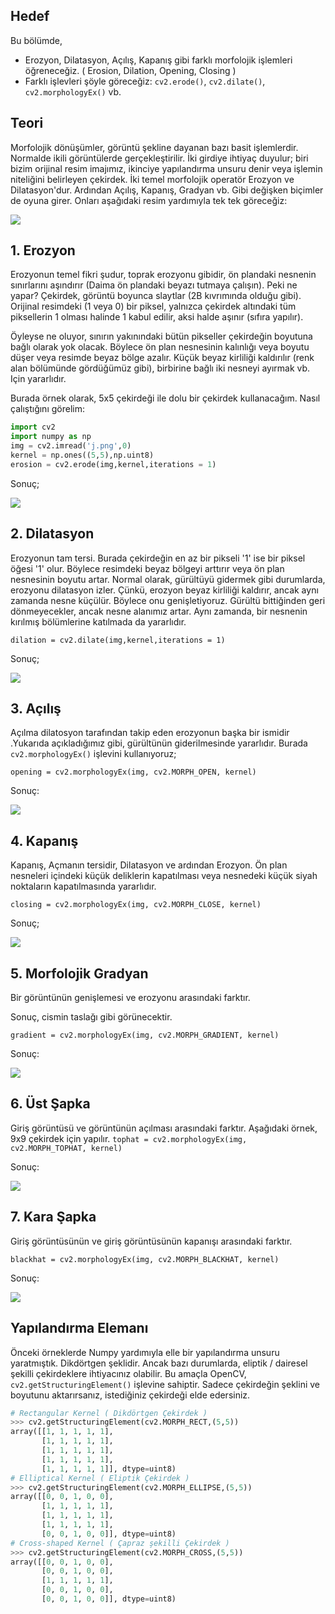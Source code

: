 ## Hedef
Bu bölümde,
- Erozyon, Dilatasyon, Açılış, Kapanış gibi farklı morfolojik işlemleri öğreneceğiz. ( Erosion, Dilation, Opening, Closing )
- Farklı işlevleri şöyle göreceğiz: `cv2.erode()`, `cv2.dilate()`, `cv2.morphologyEx()` vb.

## Teori

Morfolojik dönüşümler, görüntü şekline dayanan bazı basit işlemlerdir. Normalde ikili görüntülerde gerçekleştirilir. İki girdiye ihtiyaç duyulur; biri bizim orijinal resim imajımız, ikinciye yapılandırma unsuru denir veya işlemin niteliğini belirleyen çekirdek. İki temel morfolojik operatör Erozyon ve Dilatasyon'dur. Ardından Açılış, Kapanış, Gradyan vb. Gibi değişken biçimler de oyuna girer. Onları aşağıdaki resim yardımıyla tek tek göreceğiz:

![](http://opencv-python-tutroals.readthedocs.io/en/latest/_images/j.png?style=center)

## 1. Erozyon

Erozyonun temel fikri şudur, toprak erozyonu gibidir, ön plandaki nesnenin sınırlarını aşındırır (Daima ön plandaki beyazı tutmaya çalışın). Peki ne yapar? Çekirdek, görüntü boyunca slaytlar (2B kıvrımında olduğu gibi). Orijinal resimdeki (1 veya 0) bir piksel, yalnızca çekirdek altındaki tüm piksellerin 1 olması halinde 1 kabul edilir, aksi halde aşınır (sıfıra yapılır).

Öyleyse ne oluyor, sınırın yakınındaki bütün pikseller çekirdeğin boyutuna bağlı olarak yok olacak. Böylece ön plan nesnesinin kalınlığı veya boyutu düşer veya resimde beyaz bölge azalır. Küçük beyaz kirliliği kaldırılır (renk alan bölümünde gördüğümüz gibi), birbirine bağlı iki nesneyi ayırmak vb. Için yararlıdır.

Burada örnek olarak, 5x5 çekirdeği ile dolu bir çekirdek kullanacağım. Nasıl çalıştığını görelim:

```python
import cv2
import numpy as np
img = cv2.imread('j.png',0)
kernel = np.ones((5,5),np.uint8)
erosion = cv2.erode(img,kernel,iterations = 1)
```

Sonuç;

![](http://opencv-python-tutroals.readthedocs.io/en/latest/_images/erosion.png?style=center)

## 2. Dilatasyon

Erozyonun tam tersi. Burada çekirdeğin en az bir pikseli '1' ise bir piksel öğesi '1' olur. Böylece resimdeki beyaz bölgeyi arttırır veya ön plan nesnesinin boyutu artar. Normal olarak, gürültüyü gidermek gibi durumlarda, erozyonu dilatasyon izler. Çünkü, erozyon beyaz kirliliği kaldırır, ancak aynı zamanda nesne küçülür. Böylece onu genişletiyoruz. Gürültü bittiğinden geri dönmeyecekler, ancak nesne alanımız artar. Aynı zamanda, bir nesnenin kırılmış bölümlerine katılmada da yararlıdır.

`dilation = cv2.dilate(img,kernel,iterations = 1)`

Sonuç;

![](http://opencv-python-tutroals.readthedocs.io/en/latest/_images/dilation.png?style=center)

## 3. Açılış

Açılma dilatosyon tarafından takip eden erozyonun başka bir ismidir .Yukarıda açıkladığımız gibi, gürültünün giderilmesinde yararlıdır. Burada `cv2.morphologyEx()` işlevini kullanıyoruz;

`opening = cv2.morphologyEx(img, cv2.MORPH_OPEN, kernel)`

Sonuç:

![](http://opencv-python-tutroals.readthedocs.io/en/latest/_images/opening.png?style=center)

## 4. Kapanış

Kapanış, Açmanın tersidir, Dilatasyon ve ardından Erozyon. Ön plan nesneleri içindeki küçük deliklerin kapatılması veya nesnedeki küçük siyah noktaların kapatılmasında yararlıdır.

`closing = cv2.morphologyEx(img, cv2.MORPH_CLOSE, kernel)`

Sonuç;

![](http://opencv-python-tutroals.readthedocs.io/en/latest/_images/closing.png?style=center)

## 5. Morfolojik Gradyan

Bir görüntünün genişlemesi ve erozyonu arasındaki farktır.

Sonuç, cismin taslağı gibi görünecektir.

`gradient = cv2.morphologyEx(img, cv2.MORPH_GRADIENT, kernel)`

Sonuç:

![](http://opencv-python-tutroals.readthedocs.io/en/latest/_images/gradient.png?style=center)

## 6. Üst Şapka

Giriş görüntüsü ve görüntünün açılması arasındaki farktır. Aşağıdaki örnek, 9x9 çekirdek için yapılır. `tophat = cv2.morphologyEx(img, cv2.MORPH_TOPHAT, kernel)`

Sonuç:

![](http://opencv-python-tutroals.readthedocs.io/en/latest/_images/tophat.png?style=center)

## 7. Kara Şapka

Giriş görüntüsünün ve giriş görüntüsünün kapanışı arasındaki farktır.

`blackhat = cv2.morphologyEx(img, cv2.MORPH_BLACKHAT, kernel)`

Sonuç:

![](http://opencv-python-tutroals.readthedocs.io/en/latest/_images/blackhat.png?style=center)

## Yapılandırma Elemanı

Önceki örneklerde Numpy yardımıyla elle bir yapılandırma unsuru yaratmıştık. Dikdörtgen şeklidir. Ancak bazı durumlarda, eliptik / dairesel şekilli çekirdeklere ihtiyacınız olabilir. Bu amaçla OpenCV, `cv2.getStructuringElement()` işlevine sahiptir. Sadece çekirdeğin şeklini ve boyutunu aktarırsanız, istediğiniz çekirdeği elde edersiniz.

```python
# Rectangular Kernel ( Dikdörtgen Çekirdek )
>>> cv2.getStructuringElement(cv2.MORPH_RECT,(5,5))
array([[1, 1, 1, 1, 1],
       [1, 1, 1, 1, 1],
       [1, 1, 1, 1, 1],
       [1, 1, 1, 1, 1],
       [1, 1, 1, 1, 1]], dtype=uint8)
# Elliptical Kernel ( Eliptik Çekirdek )
>>> cv2.getStructuringElement(cv2.MORPH_ELLIPSE,(5,5))
array([[0, 0, 1, 0, 0],
       [1, 1, 1, 1, 1],
       [1, 1, 1, 1, 1],
       [1, 1, 1, 1, 1],
       [0, 0, 1, 0, 0]], dtype=uint8)
# Cross-shaped Kernel ( Çapraz şekilli Çekirdek )
>>> cv2.getStructuringElement(cv2.MORPH_CROSS,(5,5))
array([[0, 0, 1, 0, 0],
       [0, 0, 1, 0, 0],
       [1, 1, 1, 1, 1],
       [0, 0, 1, 0, 0],
       [0, 0, 1, 0, 0]], dtype=uint8)
```
